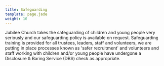 ```yaml
---
title: Safeguarding
template: page.jade
weight: 10
---
```


Jubilee Church takes the safeguarding of children and young people very seriously and our safeguarding policy is available on request. Safeguarding training is provided for all trustees, leaders, staff and volunteers, we are putting in place processes known as 'safer recruitment' and volunteers and staff working with children and/or young people have undergone a Disclosure & Baring Service (DBS) check as appropriate.